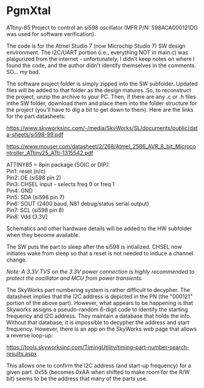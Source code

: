# PgmXtal
ATtiny-85 Project to control an si598 oscillator (MFR P/N: 598ACA000121DG was used for software verification).

The code is for the Atmel Studio 7 (now Microchip Studio 7) SW design environment.  The I2C/UART portion
(i.e., everything NOT in main.c) was plaigurized from the internet - unfortunately,
I didn't keep notes on where I found the code, and the author didn't identify themselves in the comments.  SO...
my bad.

The software project folder is simply zipped into the SW subfolder.  Updated files will be added to that folder as the design matures.
So, to reconstruct the project, unzip the archive to your PC.  Then, if there are any .c or .h files inthe SW folder,
download them and place them into the folder structure for the project (you'll have to dig a bit to get down to them).
Here are the links for the part datasheets:

https://www.skyworksinc.com/-/media/SkyWorks/SL/documents/public/data-sheets/si598-99.pdf

https://www.mouser.com/datasheet/2/268/Atmel_2586_AVR_8_bit_Microcontroller_ATtiny25_ATti-1315542.pdf

ATTINY85 = 8pin package (SOIC or DIP):</br>
Pin1: reset (n/c)</br>
Pin2: OE (si598 pin 2)</br>
Pin3: CHSEL input - selects freq 0 or freq 1</br>
Pin4: GND</br>
Pin5: SDA (si598 pin 7)</br>
Pin6: SOUT (2400 baud, N81 debug/status serial output)</br>
Pin7: SCL (si598 pin 8)</br>
Pin8: Vdd (3.3V)</br>

Schematics and other hardware details will be added to the HW subfolder when they become available.

The SW puts the part to sleep after the si598 is intialized. CHSEL now initiates wake from sleep so that a reset is not
needed to induce a channel change.

<i>Note: A 3.3V TVS on the 3.3V power connection is highly recommended to protect the oscillator and MCU from power transients.</i>

The SkyWorks part numbering system is rather difficult to decypher.  The datasheet implies that the I2C address
is depicted in the PN (the "000121" portion of the above part).  However, what appears to be happening is that
Skyworks assigns a pseudo-random 6-digit code to identify the starting frequency and I2C address.  They maintain
a database that holds the info.  Without that database, it is impossible to decypher the address and start frequency.
However, there is an app on the SkyWorks web page that allows a reverse loop-up:

https://tools.skyworksinc.com/TimingUtility/timing-part-number-search-results.aspx

This allows one to confirm the I2C address (and start-up frequency) for a given part.  0x55 (becomes 0xAA when shifted to
make room for the R/W bit) seems to be the address that many of the parts use.

